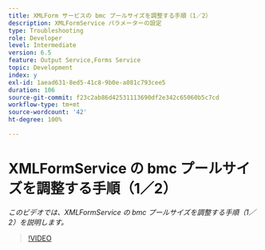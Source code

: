 ```yaml
---
title: XMLForm サービスの bmc プールサイズを調整する手順（1／2）
description: XMLFormService パラメーターの設定
type: Troubleshooting
role: Developer
level: Intermediate
version: 6.5
feature: Output Service,Forms Service
topic: Development
index: y
exl-id: 1aead631-8ed5-41c8-9b0e-a081c793cee5
duration: 106
source-git-commit: f23c2ab86d42531113690df2e342c65060b5c7cd
workflow-type: tm+mt
source-wordcount: '42'
ht-degree: 100%

---
```



# XMLFormService の bmc プールサイズを調整する手順（1／2）

*このビデオでは、XMLFormService の bmc プールサイズを調整する手順（1／2）を説明します。*

>[!VIDEO](https://video.tv.adobe.com/v/335552?quality=12&learn=on)
